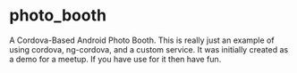 # photo_booth
A Cordova-Based Android Photo Booth. This is really just an example of using cordova, ng-cordova, and a custom service. It was initially created as a demo for a meetup. If you have use for it then have fun.
